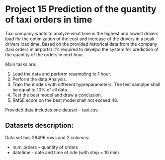 # Project 15 Prediction of the quantity of taxi orders in time

Taxi company wants to analyze what time is the highest and lowest drivers load for the optimization of the cost and increase of the drivers in a peak drivers load time. Based on the provided historical data from the company (taxi orders in airports) it's required to develpo the system for prediction of the quantity of the orders in next hour.

Main tasks are:

1) Load the data and perform resampling to 1 hour.
2) Perform the data Analysis.
3) Train the models with different hypreparameters. The test samplpe shall be equal to 10% of all data.
4) Test the best model and draw a conclusion.
5) RMSE score on the best model shall not exceed 48.

Provided data includes one dataset - taxi.csv.

## Datasets description: 

Data set has  26496 rows and 2 columns:

- num_orders - quantity of orders
- datetime - date and time of ride (with step  = 10 min)
